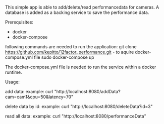 This simple app is able to add/delete/read performancedata for cameras.
A database is added as a backing service to save the performance data.

Prerequisites:
- docker 
- docker-compose

following commands are needed to run the application:
git clone https://github.com/kepitto/12factor_performance.git - to aquire docker-compose.yml file
sudo docker-compose up

The docker-compose.yml file is needed to run the service within a docker runtime.

Usage:

add data:
example: curl "http://localhost:8080/addData?cam=cam1&cpu=50&latency=70"

delete data by id:
example: curl "http://localhost:8080/deleteData?id=3"

read all data:
example: curl "http://localhost:8080/performanceData"